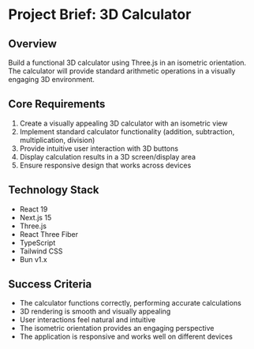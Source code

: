 # Project Brief: 3D Calculator

## Overview
Build a functional 3D calculator using Three.js in an isometric orientation. The calculator will provide standard arithmetic operations in a visually engaging 3D environment.

## Core Requirements
1. Create a visually appealing 3D calculator with an isometric view
2. Implement standard calculator functionality (addition, subtraction, multiplication, division)
3. Provide intuitive user interaction with 3D buttons
4. Display calculation results in a 3D screen/display area
5. Ensure responsive design that works across devices

## Technology Stack
- React 19
- Next.js 15
- Three.js
- React Three Fiber
- TypeScript
- Tailwind CSS
- Bun v1.x

## Success Criteria
- The calculator functions correctly, performing accurate calculations
- 3D rendering is smooth and visually appealing
- User interactions feel natural and intuitive
- The isometric orientation provides an engaging perspective
- The application is responsive and works well on different devices
